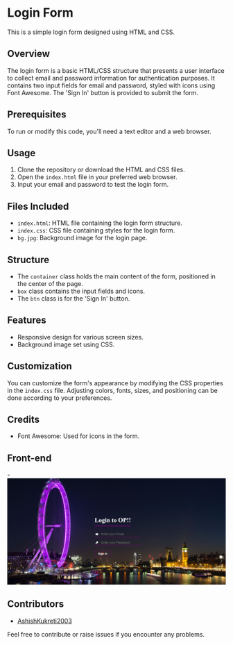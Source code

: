 # Login Form

This is a simple login form designed using HTML and CSS.

## Overview

The login form is a basic HTML/CSS structure that presents a user interface to collect email and password information for authentication purposes. It contains two input fields for email and password, styled with icons using Font Awesome. The 'Sign In' button is provided to submit the form.

## Prerequisites

To run or modify this code, you'll need a text editor and a web browser.

## Usage

1. Clone the repository or download the HTML and CSS files.
2. Open the `index.html` file in your preferred web browser.
3. Input your email and password to test the login form.

## Files Included

- `index.html`: HTML file containing the login form structure.
- `index.css`: CSS file containing styles for the login form.
- `bg.jpg`: Background image for the login page.

## Structure

- The `container` class holds the main content of the form, positioned in the center of the page.
- `box` class contains the input fields and icons.
- The `btn` class is for the 'Sign In' button.

## Features

- Responsive design for various screen sizes.
- Background image set using CSS.

## Customization

You can customize the form's appearance by modifying the CSS properties in the `index.css` file. Adjusting colors, fonts, sizes, and positioning can be done according to your preferences.

## Credits

- Font Awesome: Used for icons in the form.

## Front-end

-![Alt text](page.png)

## Contributors

- [AshishKukreti2003](https://github.com/AshishKukreti2003)

Feel free to contribute or raise issues if you encounter any problems.


